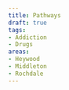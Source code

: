 ```yaml
---
title: Pathways
draft: true
tags:
- Addiction
- Drugs
areas:
- Heywood
- Middleton
- Rochdale
---
```


